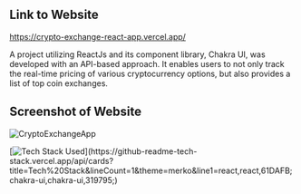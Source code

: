 ## Link to Website
https://crypto-exchange-react-app.vercel.app/

A project utilizing ReactJs and its component library, Chakra UI, was developed with an API-based approach. It enables users to not only track the real-time pricing of various cryptocurrency options, but also provides a list of top coin exchanges.

## Screenshot of Website
![CryptoExchangeApp](https://user-images.githubusercontent.com/105537793/212306398-1afda3a6-7a87-4073-991e-96944efbf040.png)

[![Tech Stack Used](https://github-readme-tech-stack.vercel.app/api/cards?title=Tech%20Stack&lineCount=1&theme=merko&line1=react,react,61DAFB;chakra-ui,chakra-ui,319795;)](https://github-readme-tech-stack.vercel.app/api/cards?title=Tech%20Stack&lineCount=1&theme=merko&line1=react,react,61DAFB;chakra-ui,chakra-ui,319795;)
